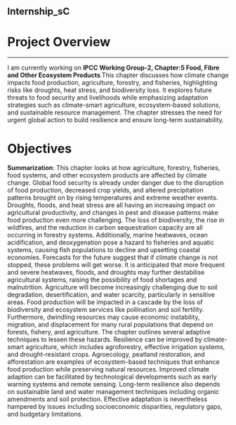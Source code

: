## Internship_sC

# Project Overview
---
I am currently working on **IPCC Working Group-2, Chapter:5 Food, Fibre and Other Ecosystem Products**.This chapter discusses how climate change impacts food production, agriculture, forestry, and fisheries, highlighting risks like droughts, heat stress, and biodiversity loss. It explores future threats to food security and livelihoods while emphasizing adaptation strategies such as climate-smart agriculture, ecosystem-based solutions, and sustainable resource management. The chapter stresses the need for urgent global action to build resilience and ensure long-term sustainability.

# Objectives
**Summarization**: This chapter looks at how agriculture, forestry, fisheries, food systems, and other ecosystem products are affected by climate change. Global food security is already under danger due to the disruption of food production, decreased crop yields, and altered precipitation patterns brought on by rising temperatures and extreme weather events. Droughts, floods, and heat stress are all having an increasing impact on agricultural productivity, and changes in pest and disease patterns make food production even more challenging. The loss of biodiversity, the rise in wildfires, and the reduction in carbon sequestration capacity are all occurring in forestry systems. Additionally, marine heatwaves, ocean acidification, and deoxygenation pose a hazard to fisheries and aquatic systems, causing fish populations to decline and upsetting coastal economies.
Forecasts for the future suggest that if climate change is not stopped, these problems will get worse. It is anticipated that more frequent and severe heatwaves, floods, and droughts may further destabilise agricultural systems, raising the possibility of food shortages and malnutrition. Agriculture will become increasingly challenging due to soil degradation, desertification, and water scarcity, particularly in sensitive areas. Food production will be impacted in a cascade by the loss of biodiversity and ecosystem services like pollination and soil fertility. Furthermore, dwindling resources may cause economic instability, migration, and displacement for many rural populations that depend on forests, fishery, and agriculture.
The chapter outlines several adaptive techniques to lessen these hazards. Resilience can be improved by climate-smart agriculture, which includes agroforestry, effective irrigation systems, and drought-resistant crops. Agroecology, peatland restoration, and afforestation are examples of ecosystem-based techniques that enhance food production while preserving natural resources. Improved climate adaption can be facilitated by technological developments such as early warning systems and remote sensing. Long-term resilience also depends on sustainable land and water management techniques including organic amendments and soil protection. Effective adaptation is nevertheless hampered by issues including socioeconomic disparities, regulatory gaps, and budgetary limitations.
